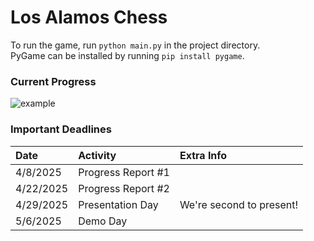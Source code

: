 # Los Alamos Chess
To run the game, run ```python main.py``` in the project directory.</br>
PyGame can be installed by running ```pip install pygame```.

### Current Progress
![example](https://github.com/user-attachments/assets/5975b481-3c7f-47de-9559-956a9be36dc1)

### Important Deadlines
| Date      | Activity           | Extra Info |
|:----------|:-------------------|:-----------|
| 4/8/2025  | Progress Report #1 |
| 4/22/2025 | Progress Report #2 |
| 4/29/2025 | Presentation Day   | We're second to present!
|5/6/2025   | Demo Day           |
